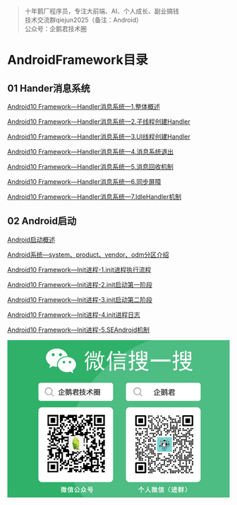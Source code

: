 > 十年鹅厂程序员，专注大前端、AI、个人成长、副业搞钱 <br>
> 技术交流群qiejun2025（备注：Android）<br>
> 公众号：企鹅君技术圈

# AndroidFramework目录

## 01 Hander消息系统

[Android10 Framework—Handler消息系统—1.整体概述](https://github.com/linuxjava/AndroidFramework/blob/main/01%20Handler%E6%B6%88%E6%81%AF%E7%B3%BB%E7%BB%9F/Android10%20Framework%E2%80%94Handler%E6%B6%88%E6%81%AF%E7%B3%BB%E7%BB%9F%E2%80%941.%E6%95%B4%E4%BD%93%E6%A6%82%E8%BF%B0.md)

[Android10 Framework—Handler消息系统—2.子线程创建Handler](https://github.com/linuxjava/AndroidFramework/blob/main/01%20Handler%E6%B6%88%E6%81%AF%E7%B3%BB%E7%BB%9F/Android10%20Framework%E2%80%94Handler%E6%B6%88%E6%81%AF%E7%B3%BB%E7%BB%9F%E2%80%942.%E5%AD%90%E7%BA%BF%E7%A8%8B%E5%88%9B%E5%BB%BAHandler.md)

[Android10 Framework—Handler消息系统—3.UI线程创建Handler](https://github.com/linuxjava/AndroidFramework/blob/main/01%20Handler%E6%B6%88%E6%81%AF%E7%B3%BB%E7%BB%9F/Android10%20Framework%E2%80%94Handler%E6%B6%88%E6%81%AF%E7%B3%BB%E7%BB%9F%E2%80%943.UI%E7%BA%BF%E7%A8%8B%E5%88%9B%E5%BB%BAHandler.md)

[Android10 Framework—Handler消息系统—4.消息系统退出](https://github.com/linuxjava/AndroidFramework/blob/main/01%20Handler%E6%B6%88%E6%81%AF%E7%B3%BB%E7%BB%9F/Android10%20Framework%E2%80%94Handler%E6%B6%88%E6%81%AF%E7%B3%BB%E7%BB%9F%E2%80%944.%E6%B6%88%E6%81%AF%E7%B3%BB%E7%BB%9F%E9%80%80%E5%87%BA.md)

[Android10 Framework—Handler消息系统—5.消息回收机制](https://github.com/linuxjava/AndroidFramework/blob/main/01%20Handler%E6%B6%88%E6%81%AF%E7%B3%BB%E7%BB%9F/Android10%20Framework%E2%80%94Handler%E6%B6%88%E6%81%AF%E7%B3%BB%E7%BB%9F%E2%80%945.%E6%B6%88%E6%81%AF%E5%9B%9E%E6%94%B6%E6%9C%BA%E5%88%B6.md)

[Android10 Framework—Handler消息系统—6.同步屏障](https://github.com/linuxjava/AndroidFramework/blob/main/01%20Handler%E6%B6%88%E6%81%AF%E7%B3%BB%E7%BB%9F/Android10%20Framework%E2%80%94Handler%E6%B6%88%E6%81%AF%E7%B3%BB%E7%BB%9F%E2%80%946.%E5%90%8C%E6%AD%A5%E5%B1%8F%E9%9A%9C.md)

[Android10 Framework—Handler消息系统—7.IdleHandler机制](https://github.com/linuxjava/AndroidFramework/blob/main/01%20Handler%E6%B6%88%E6%81%AF%E7%B3%BB%E7%BB%9F/Android10%20Framework%E2%80%94Handler%E6%B6%88%E6%81%AF%E7%B3%BB%E7%BB%9F%E2%80%947.IdleHandler%E6%9C%BA%E5%88%B6.md)


## 02 Android启动

[Android启动概述](https://github.com/linuxjava/AndroidFramework/blob/main/02%20Android%E5%90%AF%E5%8A%A8/Android%E5%90%AF%E5%8A%A8%E6%A6%82%E8%BF%B0.md)

[Android系统—system、product、vendor、odm分区介绍](https://github.com/linuxjava/AndroidFramework/blob/main/02%20Android%E5%90%AF%E5%8A%A8/Android%E7%B3%BB%E7%BB%9F%E2%80%94system%E3%80%81product%E3%80%81vendor%E3%80%81odm%E5%88%86%E5%8C%BA%E4%BB%8B%E7%BB%8D.md)

[Android10 Framework—Init进程-1.init进程执行流程](https://github.com/linuxjava/AndroidFramework/blob/main/02%20Android%E5%90%AF%E5%8A%A8/Android10%20Framework%E2%80%94Init%E8%BF%9B%E7%A8%8B-1.init%E8%BF%9B%E7%A8%8B%E6%89%A7%E8%A1%8C%E6%B5%81%E7%A8%8B.md)

[Android10 Framework—Init进程-2.init启动第一阶段](https://github.com/linuxjava/AndroidFramework/blob/main/02%20Android%E5%90%AF%E5%8A%A8/Android10%20Framework%E2%80%94Init%E8%BF%9B%E7%A8%8B-1.init%E8%BF%9B%E7%A8%8B%E6%89%A7%E8%A1%8C%E6%B5%81%E7%A8%8B.md)

[Android10 Framework—Init进程-3.init启动第二阶段](https://github.com/linuxjava/AndroidFramework/blob/main/02%20Android%E5%90%AF%E5%8A%A8/Android10%20Framework%E2%80%94Init%E8%BF%9B%E7%A8%8B-1.init%E8%BF%9B%E7%A8%8B%E6%89%A7%E8%A1%8C%E6%B5%81%E7%A8%8B.md)

[Android10 Framework—Init进程-4.init进程日志](https://github.com/linuxjava/AndroidFramework/blob/main/02%20Android%E5%90%AF%E5%8A%A8/Android10%20Framework%E2%80%94Init%E8%BF%9B%E7%A8%8B-1.init%E8%BF%9B%E7%A8%8B%E6%89%A7%E8%A1%8C%E6%B5%81%E7%A8%8B.md)

[Android10 Framework—Init进程-5.SEAndroid机制](https://github.com/linuxjava/AndroidFramework/blob/main/02%20Android%E5%90%AF%E5%8A%A8/Android10%20Framework%E2%80%94Init%E8%BF%9B%E7%A8%8B-1.init%E8%BF%9B%E7%A8%8B%E6%89%A7%E8%A1%8C%E6%B5%81%E7%A8%8B.md)

![名片.jpg](https://raw.githubusercontent.com/linuxjava/AndroidFramework/refs/heads/main/images/%E5%90%8D%E7%89%87.jpg)
